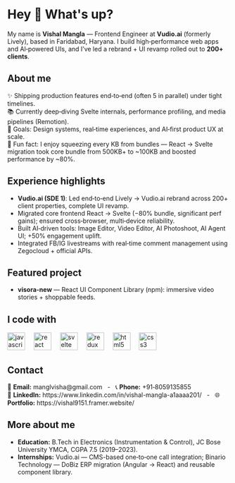 <h1 align="left">Hey 👋 What's up?</h1> 

<p align="left"> My name is <b>Vishal Mangla</b> — Frontend Engineer at <b>Vudio.ai</b> (formerly Lively), based in Faridabad, Haryana. I build high‑performance web apps and AI‑powered UIs, and I’ve led a rebrand + UI revamp rolled out to <b>200+ clients</b>. </p> 

<h2 align="left">About me</h2> 

<p align="left"> ✨ Shipping production features end‑to‑end (often 5 in parallel) under tight timelines.<br> 📚 Currently deep‑diving Svelte internals, performance profiling, and media pipelines (Remotion).<br> 🎯 Goals: Design systems, real‑time experiences, and AI‑first product UX at scale.<br> 🎲 Fun fact: I enjoy squeezing every KB from bundles — React → Svelte migration took core bundle from 500KB+ to ~100KB and boosted performance by ~80%. </p> 

<h2 align="left">Experience highlights</h2> 

<ul align="left"> 
  <li><b>Vudio.ai (SDE 1)</b>: Led end‑to‑end Lively → Vudio.ai rebrand across 200+ client properties, complete UI revamp.</li> 
  <li>Migrated core frontend React → Svelte (−80% bundle, significant perf gains); ensured cross‑browser, multi‑device reliability.</li> 
  <li>Built AI‑driven tools: Image Editor, Video Editor, AI Photoshoot, AI Agent UI; +50% engagement uplift.</li> 
  <li>Integrated FB/IG livestreams with real‑time comment management using Zegocloud + official APIs.</li> 
</ul> 

<h2 align="left">Featured project</h2> 

<ul align="left"> 
  <li><b>visora-new</b> — React UI Component Library (npm): immersive video stories + shoppable feeds.</li> 
</ul> 

<h2 align="left">I code with</h2> 

<div align="left"> <!-- Core --> 
  <img src="https://cdn.jsdelivr.net/gh/devicons/devicon/icons/javascript/javascript-original.svg" height="40" alt="javascript logo" title="Javascript" /> 
  <img width="12" /> 
  <img src="https://cdn.jsdelivr.net/gh/devicons/devicon/icons/react/react-original.svg" height="40" alt="react logo" title="React" /> 
  <img width="12" /> 
  <img src="https://cdn.jsdelivr.net/gh/devicons/devicon/icons/svelte/svelte-original.svg" height="40" alt="svelte logo" title="Svelte" /> 
  <img width="12" /> <!-- Ecosystem --> 
  <img src="https://cdn.jsdelivr.net/gh/devicons/devicon/icons/redux/redux-original.svg" height="40" alt="redux logo" title="Redux" /> 
  <img width="12" /> 
  <img src="https://cdn.jsdelivr.net/gh/devicons/devicon/icons/html5/html5-plain.svg" height="40" alt="html5 logo" title="HTML" /> 
  <img width="12" /> 
  <img src="https://cdn.jsdelivr.net/gh/devicons/devicon/icons/css3/css3-plain.svg" height="40" alt="css3 logo" title="CSS" /> 
  <img width="12" />
</div> 
<h2 align="left">Contact</h2> 
<p align="left"> 📧 <b>Email:</b> manglvisha@gmail.com &nbsp; - &nbsp; 📞 <b>Phone:</b> +91‑8059135855<br> 🔗 <b>LinkedIn:</b> https://www.linkedin.com/in/vishal-mangla-a1aaaa201/ &nbsp; - &nbsp; 🌐 <b>Portfolio:</b> https://vishal9151.framer.website/ </p> <h2 align="left">More about me</h2> <ul align="left"> <li><b>Education:</b> B.Tech in Electronics (Instrumentation & Control), JC Bose University YMCA, CGPA 7.5 (2019–2023).</li> <li><b>Internships:</b> Vudio.ai — CMS-based one‑to‑one call integration; Binario Technology — DoBiz ERP migration (Angular → React) and reusable component library.</li> </ul>
